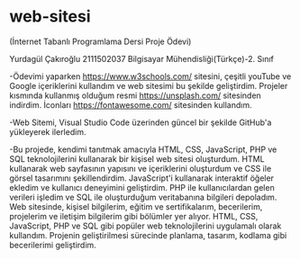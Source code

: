 # web-sitesi 
(İnternet Tabanlı Programlama Dersi Proje Ödevi)

Yurdagül Çakıroğlu
2111502037
Bilgisayar Mühendisliği(Türkçe)-2. Sınıf

-Ödevimi yaparken https://www.w3schools.com/ sitesini, çeşitli youTube ve Google içeriklerini kullandım ve web sitesimi bu şekilde geliştirdim. Projeler kısmında kullanmış olduğum resmi https://unsplash.com/ sitesinden indirdim. İconları https://fontawesome.com/ sitesinden kullandım.

-Web Sitemi, Visual Studio Code üzerinden güncel bir şekilde GitHub'a yükleyerek ilerledim.

-Bu projede, kendimi tanıtmak amacıyla HTML, CSS, JavaScript, PHP ve SQL teknolojilerini kullanarak bir kişisel web sitesi oluşturdum.
HTML kullanarak web sayfasının yapısını ve içeriklerini oluşturdum ve CSS ile görsel tasarımını şekillendirdim. JavaScript'i kullanarak interaktif öğeler ekledim ve kullanıcı deneyimini geliştirdim. PHP ile kullanıcılardan gelen verileri işledim ve SQL ile oluşturduğum veritabanına bilgileri depoladım.
Web sitesinde, kişisel bilgilerim, eğitim ve sertifikalarım, becerilerim, projelerim ve iletişim bilgilerim gibi bölümler yer alıyor.
HTML, CSS, JavaScript, PHP ve SQL gibi popüler web teknolojilerini uygulamalı olarak kullandım. Projenin geliştirilmesi sürecinde planlama, tasarım, kodlama gibi becerilerimi geliştirdim.



